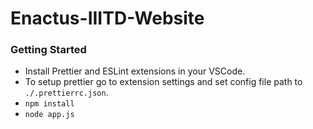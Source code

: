 # Enactus-IIITD-Website

### Getting Started
* Install Prettier and ESLint extensions in your VSCode.
* To setup prettier go to extension settings and set config file path to `./.prettierrc.json`.
* `npm install`
* `node app.js`
